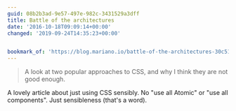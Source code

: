 ```yaml
---
guid: 08b2b3ad-9e57-497e-982c-3431529a3dff
title: Battle of the architectures
date: '2016-10-18T09:09:14+00:00'
changed: '2019-09-24T14:35:23+00:00'


bookmark_of: 'https://blog.mariano.io/battle-of-the-architectures-30c512d542a4#.7wy4zy1qk'
---
```



<blockquote>A look at two popular approaches to CSS, and why I think they are not good enough.</blockquote>  A lovely article about just using CSS sensibly. No "use all Atomic" or "use all components". Just sensibleness (that's a word).
